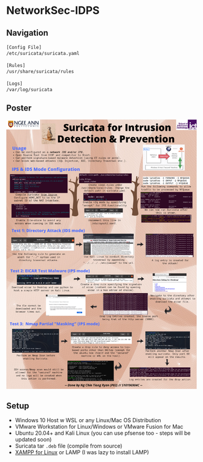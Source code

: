 # NetworkSec-IDPS

## Navigation

```
[Config File]
/etc/suricata/suricata.yaml

[Rules]
/usr/share/suricata/rules

[Logs]
/var/log/suricata
```

## Poster

![poster_png](https://github.com/RyanNgCT/NetworkSec-IDPS/blob/main/poster-files/NS%20eposter.png)

## Setup
* Windows 10 Host w WSL or any Linux/Mac OS Distribution
* VMware Workstation for Linux/Windows or VMware Fusion for Mac
* Ubuntu 20.04+ and Kali Linux (you can use pfsense too - steps will be updated soon)
* Suricata tar `.deb` file (compile from source)
* [XAMPP for Linux](https://www.apachefriends.org/download.html) or LAMP (I was lazy to install LAMP)

## 
